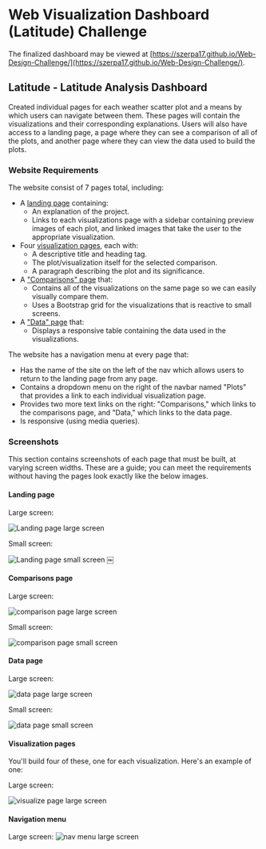 # Web Visualization Dashboard (Latitude) Challenge 

The finalized dashboard may be viewed at [https://szerpa17.github.io/Web-Design-Challenge/](https://szerpa17.github.io/Web-Design-Challenge/).

## Latitude - Latitude Analysis Dashboard 

Created individual pages for each weather scatter plot and a means by which users can navigate between them. These pages will contain the visualizations and their corresponding explanations. Users will also have access to a landing page, a page where they can see a comparison of all of the plots, and another page where they can view the data used to build the plots.

### Website Requirements

The website consist of 7 pages total, including:

* A [landing page](#landing-page) containing:
  * An explanation of the project.
  * Links to each visualizations page with a sidebar containing preview images of each plot, and linked images that take the user to the appropriate visualization.
* Four [visualization pages](#visualization-pages), each with:
  * A descriptive title and heading tag.
  * The plot/visualization itself for the selected comparison.
  * A paragraph describing the plot and its significance.
* A ["Comparisons" page](#comparisons-page) that:
  * Contains all of the visualizations on the same page so we can easily visually compare them.
  * Uses a Bootstrap grid for the visualizations that is reactive to small screens.
* A ["Data" page](#data-page) that:
  * Displays a responsive table containing the data used in the visualizations.

The website has a navigation menu at every page that:

* Has the name of the site on the left of the nav which allows users to return to the landing page from any page.
* Contains a dropdown menu on the right of the navbar named "Plots" that provides a link to each individual visualization page.
* Provides two more text links on the right: "Comparisons," which links to the comparisons page, and "Data," which links to the data page.
* Is responsive (using media queries). 

### Screenshots

This section contains screenshots of each page that must be built, at varying screen widths. These are a guide; you can meet the requirements without having the pages look exactly like the below images.

#### <a id="landing-page"></a>Landing page

Large screen:

![Landing page large screen](Images/landingResize.png)

Small screen:

![Landing page small screen](Images/landing-sm.png)
￼

#### <a id="comparisons-page"></a>Comparisons page

Large screen:

![comparison page large screen](Images/comparison-lg.png)

Small screen:

![comparison page small screen](Images/comparison-sm.png)

#### <a id="data-page"></a>Data page

Large screen:

![data page large screen](Images/data-lg.png)


Small screen:

![data page small screen](Images/data-sm.png)

#### <a id="visualization-pages"></a>Visualization pages

You'll build four of these, one for each visualization. Here's an example of one:

Large screen:

![visualize page large screen](Images/visualize-lg.png)


#### <a id="navigation-menu"></a>Navigation menu

Large screen:
![nav menu large screen](Images/nav-lg.png)


